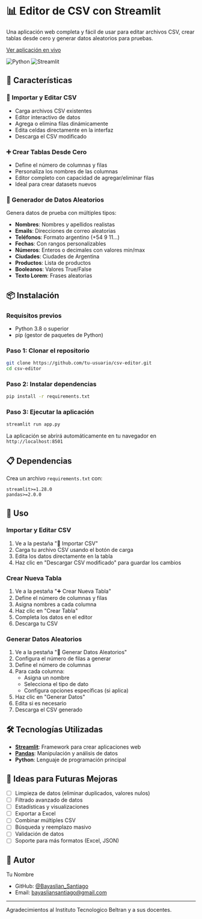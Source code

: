 # 📊 Editor de CSV con Streamlit

Una aplicación web completa y fácil de usar para editar archivos CSV, crear tablas desde cero y generar datos aleatorios para pruebas.

[Ver aplicación en vivo](https://csv-editor.streamlit.app/)

![Python](https://img.shields.io/badge/python-3.8+-blue.svg)
![Streamlit](https://img.shields.io/badge/streamlit-1.28+-red.svg)

## 🚀 Características

### 📂 Importar y Editar CSV
- Carga archivos CSV existentes
- Editor interactivo de datos
- Agrega o elimina filas dinámicamente
- Edita celdas directamente en la interfaz
- Descarga el CSV modificado

### ➕ Crear Tablas Desde Cero
- Define el número de columnas y filas
- Personaliza los nombres de las columnas
- Editor completo con capacidad de agregar/eliminar filas
- Ideal para crear datasets nuevos

### 🎲 Generador de Datos Aleatorios
Genera datos de prueba con múltiples tipos:
- **Nombres**: Nombres y apellidos realistas
- **Emails**: Direcciones de correo aleatorias
- **Teléfonos**: Formato argentino (+54 9 11...)
- **Fechas**: Con rangos personalizables
- **Números**: Enteros o decimales con valores min/max
- **Ciudades**: Ciudades de Argentina
- **Productos**: Lista de productos
- **Booleanos**: Valores True/False
- **Texto Lorem**: Frases aleatorias

## 📦 Instalación

### Requisitos previos
- Python 3.8 o superior
- pip (gestor de paquetes de Python)

### Paso 1: Clonar el repositorio
```bash
git clone https://github.com/tu-usuario/csv-editor.git
cd csv-editor
```

### Paso 2: Instalar dependencias
```bash
pip install -r requirements.txt
```

### Paso 3: Ejecutar la aplicación
```bash
streamlit run app.py
```

La aplicación se abrirá automáticamente en tu navegador en `http://localhost:8501`

## 📋 Dependencias

Crea un archivo `requirements.txt` con:
```
streamlit>=1.28.0
pandas>=2.0.0
```

## 🎯 Uso

### Importar y Editar CSV
1. Ve a la pestaña "📂 Importar CSV"
2. Carga tu archivo CSV usando el botón de carga
3. Edita los datos directamente en la tabla
4. Haz clic en "Descargar CSV modificado" para guardar los cambios

### Crear Nueva Tabla
1. Ve a la pestaña "➕ Crear Nueva Tabla"
2. Define el número de columnas y filas
3. Asigna nombres a cada columna
4. Haz clic en "Crear Tabla"
5. Completa los datos en el editor
6. Descarga tu CSV

### Generar Datos Aleatorios
1. Ve a la pestaña "🎲 Generar Datos Aleatorios"
2. Configura el número de filas a generar
3. Define el número de columnas
4. Para cada columna:
   - Asigna un nombre
   - Selecciona el tipo de dato
   - Configura opciones específicas (si aplica)
5. Haz clic en "Generar Datos"
6. Edita si es necesario
7. Descarga el CSV generado

## 🛠️ Tecnologías Utilizadas

- **[Streamlit](https://streamlit.io/)**: Framework para crear aplicaciones web
- **[Pandas](https://pandas.pydata.org/)**: Manipulación y análisis de datos
- **Python**: Lenguaje de programación principal


## 📝 Ideas para Futuras Mejoras

- [ ] Limpieza de datos (eliminar duplicados, valores nulos)
- [ ] Filtrado avanzado de datos
- [ ] Estadísticas y visualizaciones
- [ ] Exportar a Excel
- [ ] Combinar múltiples CSV
- [ ] Búsqueda y reemplazo masivo
- [ ] Validación de datos
- [ ] Soporte para más formatos (Excel, JSON)

## 👤 Autor

Tu Nombre
- GitHub: [@Bayaslian_Santiago](https://github.com/BayaslianSantiago/)
- Email: bayasliansantiago@gmail.com
---

Agradecimientos al Instituto Tecnologico Beltran y a sus docentes.
